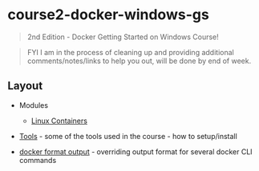 # course2-docker-windows-gs

> 2nd Edition - Docker Getting Started on Windows Course!

> FYI I am in the process of cleaning up and providing additional comments/notes/links to help you out, will be done by end of week.

## Layout

- Modules
  - [Linux Containers](./linux-containers/README.md)

- [Tools](./TOOLS.md) - some of the tools used in the course - how to setup/install
- [docker format output](./docker.format.md) - overriding output format for several docker CLI commands
